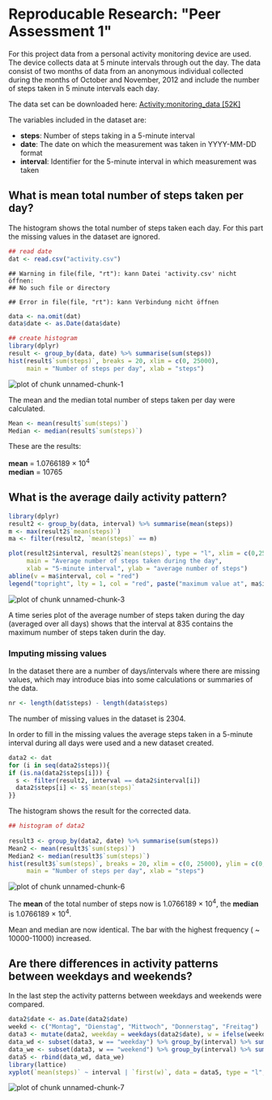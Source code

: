 # Reproducable Research: "Peer Assessment 1"

For this project data from a personal activity monitoring device are used. The device collects data at 5 minute intervals through out the day. The data consist of two months of data from an anonymous individual collected during the months of October and November, 2012 and include the number of steps taken in 5 minute intervals each day. 

The data set can be downloaded here: [Activity:monitoring_data [52K]](https://d396qusza40orc.cloudfront.net/repdata%2Fdata%2Factivity.zip)

The variables included in the dataset are:

- **steps**: Number of steps taking in a 5-minute interval
- **date**: The date on which the measurement was taken in YYYY-MM-DD format
- **interval**: Identifier for the 5-minute interval in which measurement was taken

## What is mean total number of steps taken per day?

The histogram shows the total number of steps taken each day. For this part the missing values in the dataset are ignored.


```r
## read date
dat <- read.csv("activity.csv")
```

```
## Warning in file(file, "rt"): kann Datei 'activity.csv' nicht öffnen:
## No such file or directory
```

```
## Error in file(file, "rt"): kann Verbindung nicht öffnen
```

```r
data <- na.omit(dat)
data$date <- as.Date(data$date)

## create histogram
library(dplyr)
result <- group_by(data, date) %>% summarise(sum(steps))
hist(result$`sum(steps)`, breaks = 20, xlim = c(0, 25000),
     main = "Number of steps per day", xlab = "steps")
```

![plot of chunk unnamed-chunk-1](figure/unnamed-chunk-1-1.png)


The mean and the median total number of steps taken per day were calculated.


```r
Mean <- mean(result$`sum(steps)`)
Median <- median(result$`sum(steps)`)
```

These are the results:  

**mean** = 1.0766189 &times; 10<sup>4</sup>   
**median** = 10765  



## What is the average daily activity pattern?



```r
library(dplyr)
result2 <- group_by(data, interval) %>% summarise(mean(steps))
m <- max(result2$`mean(steps)`)
ma <- filter(result2, `mean(steps)` == m)

plot(result2$interval, result2$`mean(steps)`, type = "l", xlim = c(0,2500),
     main = "Average number of steps taken during the day", 
     xlab = "5-minute interval", ylab = "average number of steps")
abline(v = ma$interval, col = "red")
legend("topright", lty = 1, col = "red", paste("maximum value at", ma$interval))
```

![plot of chunk unnamed-chunk-3](figure/unnamed-chunk-3-1.png)

A time series plot of the average number of steps taken during the day (averaged over all days) shows that the interval at 835 contains the maximum number of steps taken durin the day.


### Imputing missing values

In the dataset there are a number of days/intervals where there are missing values, which may introduce bias into some calculations or  summaries of the data.


```r
nr <- length(dat$steps) - length(data$steps)
```

The number of missing values in the dataset is 2304.

In order to fill in the missing values the average steps taken in a 5-minute interval during all days were used and a new dataset created.


```r
data2 <- dat
for (i in seq(data2$steps)){
if (is.na(data2$steps[i])) {
  s <- filter(result2, interval == data2$interval[i])
  data2$steps[i] <- s$`mean(steps)`
}}
```


The histogram shows the result for the corrected data.



```r
## histogram of data2
  
result3 <- group_by(data2, date) %>% summarise(sum(steps))
Mean2 <- mean(result3$`sum(steps)`)
Median2 <- median(result3$`sum(steps)`)
hist(result3$`sum(steps)`, breaks = 20, xlim = c(0, 25000), ylim = c(0,20),
     main = "Number of steps per day", xlab = "steps")
```

![plot of chunk unnamed-chunk-6](figure/unnamed-chunk-6-1.png)

The **mean** of the total number of steps now is 1.0766189 &times; 10<sup>4</sup>, the **median** is 1.0766189 &times; 10<sup>4</sup>.  

Mean and median are now identical. The bar with the highest frequency ( ~ 10000-11000) increased.


## Are there differences in activity patterns between weekdays and weekends?

In the last step the activity patterns between weekdays and weekends were compared. 


```r
data2$date <- as.Date(data2$date)
weekd <- c("Montag", "Dienstag", "Mittwoch", "Donnerstag", "Freitag")
data3 <- mutate(data2, weekday = weekdays(data2$date), w = ifelse(weekday %in% weekd, "weekday", "weekend"))
data_wd <- subset(data3, w == "weekday") %>% group_by(interval) %>% summarise(mean(steps), first(w))
data_we <- subset(data3, w == "weekend") %>% group_by(interval) %>% summarise(mean(steps), first(w))
data5 <- rbind(data_wd, data_we)
library(lattice)
xyplot(`mean(steps)` ~ interval | `first(w)`, data = data5, type = "l", layout = c(1,2), ylab = "Number of steps", xlab = "Interval")
```

![plot of chunk unnamed-chunk-7](figure/unnamed-chunk-7-1.png)
